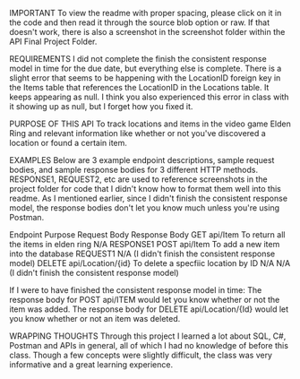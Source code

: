 IMPORTANT
To view the readme with proper spacing, please click on it in the code and then read it through the source blob option or raw. If that doesn't work, there is also a screenshot in the screenshot folder within the API Final Project Folder.


REQUIREMENTS
I did not complete the finish the consistent response model in time for the due date, but everything else is complete. 
There is a slight error that seems to be happening with the LocationID foreign key in the Items table that references the LocationID in the Locations table. It keeps appearing as null. I think you also experienced this error in class with it showing up as null, but I forget how you fixed it. 


PURPOSE OF THIS API
To track locations and items in the video game Elden Ring and relevant information like whether or not you've discovered a location or found a certain item.


EXAMPLES
Below are 3 example endpoint descriptions, sample request bodies, and sample response bodies for 3 different HTTP methods.
RESPONSE1, REQUEST2, etc are used to reference screenshots in the project folder for code that I didn't know how to format them well into this readme.
As I mentioned earlier, since I didn't finish the consistent response model, the response bodies don't let you know much unless you're using Postman.

Endpoint                    Purpose                                       Request Body                Response Body
GET api/Item                To return all the items in elden ring         N/A                         RESPONSE1
POST api/Item               To add a new item into the database           REQUEST1                    N/A (I didn't finish the consistent response model)
DELETE api/Location/{id}    To delete a specfiic location by ID           N/A                         N/A (I didn't finish the consistent response model)

If I were to have finished the consistent response model in time:
  The response body for POST api/ITEM would let you know whether or not the item was added. 
  The response body for DELETE api/Location/{Id} would let you know whether or not an item was deleted.
   

WRAPPING THOUGHTS
Through this project I learned a lot about SQL, C#, Postman and APIs in general, all of which I had no knowledge of before this class. Though a few concepts were slightly difficult, the class was very informative and a great learning experience. 
